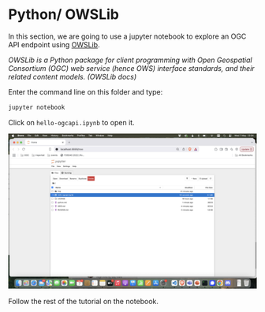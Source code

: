 # Python/ OWSLib

In this section, we are going to use a jupyter notebook to explore an OGC API endpoint using [OWSLib](https://owslib.readthedocs.io/en/latest/).

*OWSLib is a Python package for client programming with Open Geospatial Consortium (OGC) web service (hence OWS) interface standards, and their related content models. (OWSLib docs)*

Enter the command line on this folder and type:

``` bash
jupyter notebook
```

Click on `hello-ogcapi.ipynb` to open it.

![Jupyter notebook](img/jupyter.png)

Follow the rest of the tutorial on the notebook.

